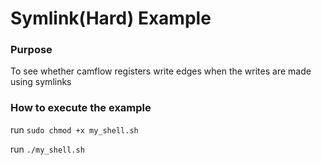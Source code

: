 # Symlink(Hard) Example
### Purpose
To see whether camflow registers write edges when the writes are made using symlinks

### How to execute the example
run `sudo chmod +x my_shell.sh`

run `./my_shell.sh`
